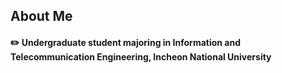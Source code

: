 <div>
  <!--Body-->
  
  ## About Me
  #### ✏️ Undergraduate student majoring in Information and Telecommunication Engineering, Incheon National University
  <br/>
  <br/>
